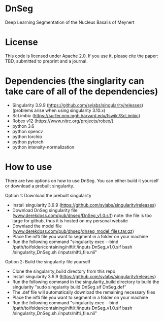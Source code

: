# DnSeg
Deep Learning Segmentation of the Nucleus Basalis of Meynert

# License
This code is licensed under Apache 2.0.
If you use it, please cite the paper: TBD, submitted to preprint and a journal.

# Dependencies (the singlarity can take care of all of the dependencies)
- Singularity 3.9.9 (https://github.com/sylabs/singularity/releases) (problems arise when using singularity 3.10.x)
- ScLimbic (https://surfer.nmr.mgh.harvard.edu/fswiki/ScLimbic)
- Robex v12 (https://www.nitrc.org/projects/robex/)
- python 3.6
- python opencv
- python torchio
- python pytorch
- python intensity-normalization

# How to use
There are two options on how to use DnSeg. You can either build it yourself or download a prebuilt singularity.

Option 1: Download the prebuilt singularity
- Install singularity 3.9.9 (https://github.com/sylabs/singularity/releases)
- Download DnSeg singularity file (www.derekdoss.com/pub/dnseg/DnSeg_v1.0.sif) note: the file is too large for github, thus it is hosted on my personal website
- Downlaod the model file (www.derekdoss.com/pub/dnseg/dnseg_model_files.tar.gz)
- Place the nifti file you want to segment in a folder on your machine
- Run the following command "singularity exec --bind /path/to/folder/containing/nifti/:/inputs DnSeg_v1.0.sif bash /singularity_DnSeg.sh /inputs/nifti_file.nii"

Option 2: Build the singularity file yourself
- Clone the singularity_build directory from this repo
- Install singularity 3.9.9 (https://github.com/sylabs/singularity/releases)
- Run the following command in the singularity_build directory to build the singularity "sudo singularity build DnSeg.sif DnSeg.def"
- The .def file will automatically download the remaining necessary files
- Place the nifti file you want to segment in a folder on your machine
- Run the following command "singularity exec --bind /path/to/folder/containing/nifti/:/inputs DnSeg_v1.0.sif bash /singularity_DnSeg.sh /inputs/nifti_file.nii"
